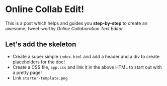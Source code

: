 # Online Collab Edit!

This is a post which helps and guides you __step-by-step__ to create an awesome, tweet-worthy *Online Collaboration Text Editor*

## Let's add the skeleton

- Create a super simple `index.html` and add a header and a div to create placeholders for the doc!
- Create a CSS file, `app.css` and link it in the above HTML to start out with a pretty page!
- Link `starter-template.png`

